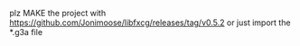 plz MAKE the project with https://github.com/Jonimoose/libfxcg/releases/tag/v0.5.2
or just import the *.g3a file
